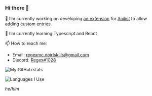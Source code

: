 ### Hi there 👋

🔭 I’m currently working on developing [an extension](https://github.com/RegexMC/CustomItemsAnilist) for [Anilist](https://anilist.co) to allow adding custom entries.

🌱 I’m currently learning Typescript and React

📫 How to reach me:
  * Email: regexmc.noirlskills@gmail.com
  * Discord: [Regex#1028](https://discord.com/users/202666531111436288)


![My GitHub stats](https://github-readme-stats.vercel.app/api?username=regexmc&show_icons=true&theme=tokyonight)

![Languages I Use](https://github-readme-stats.vercel.app/api/top-langs/?username=regexmc&layout=compact&theme=tokyonight)

*he/him*